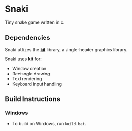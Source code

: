 # Snaki

Tiny snake game written in c.

## Dependencies

Snaki utilizes the **[kit](https://github.com/rxi/kit)** library, a
single-header graphics library.

Snaki uses **kit** for:

- Window creation
- Rectangle drawing
- Text rendering
- Keyboard input handling

## Build Instructions

### Windows

- To build on Windows, run `build.bat`.
